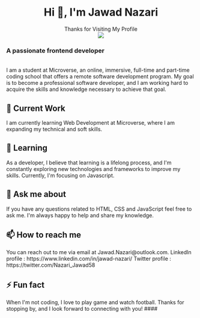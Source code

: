 <h1 align="center">Hi 👋, I'm Jawad Nazari</h1>
<p align="center"> 
  Thanks for Visiting My Profile<br>
  <img src="https://profile-counter.glitch.me/Jawad-Nazari/count.svg" />
</p>
<h3 align="left">A passionate frontend developer</h3>
<br>
I am a student at Microverse, an online, immersive, full-time and part-time coding school that offers a remote software development program. My goal is to become a professional software developer, and I am working hard to acquire the skills and knowledge necessary to achieve that goal.

<h2>🔭 Current Work <br></h2>
I am currently learning Web Development at Microverse, where I am expanding my technical and soft skills.

 
<h2>🌱 Learning <br></h2>
As a developer, I believe that learning is a lifelong process, and I'm constantly exploring new technologies and frameworks to improve my skills. Currently, I'm focusing on Javascript.

 
<h2>💬 Ask me about <br></h2>
If you have any questions related to HTML, CSS and JavaScript feel free to ask me. I'm always happy to help and share my knowledge.
<br>
 
<h2>📫 How to reach me <br></h2>
You can reach out to me via email at Jawad.Nazari@outlook.com.
LinkedIn profile : https://www.linkedin.com/in/jawad-nazari/
Twitter profile : https://twitter.com/Nazari_Jawad58
<br>
 
<h2>⚡ Fun fact <br></h2>
When I'm not coding, I love to play game and watch football.
Thanks for stopping by, and I look forward to connecting with you!
 ####
 <br>
